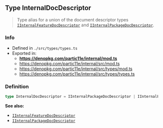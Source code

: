 ## Type InternalDocDescriptor

> Type alias for a union of the document descriptor types
> [`IInternalFeatureDocDescriptor`](../interface/iinternalfeaturedocdescriptor) and [`IInternalPackageDocDescriptor`](../interface/iinternalpackagedocdescriptor).

### Info

* Defined in `./src/types/types.ts`
* Exported in:
  * **https://denopkg.com/partic11e/internal/mod.ts**
  * https://denopkg.com/partic11e/internal/src/mod.ts
  * https://denopkg.com/partic11e/internal/src/types/mod.ts
  * https://denopkg.com/partic11e/internal/src/types/types.ts

### Definition

```ts
type InternalDocDescriptor = IInternalPackageDocDescriptor | IInternalFeatureDocDescriptor;
```

**See also:**

* [`IInternalFeatureDocDescriptor`](../interface/iinternalfeaturedocdescriptor)
* [`IInternalPackageDocDescriptor`](../interface/iinternalpackagedocdescriptor)
